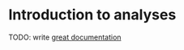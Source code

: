 # Introduction to analyses

TODO: write [great documentation](http://jacobian.org/writing/what-to-write/)
